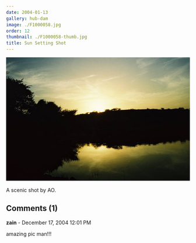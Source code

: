 ```yaml
---
date: 2004-01-13
gallery: hub-dam
image: ./F1000058.jpg
order: 12
thumbnail: ./F1000058-thumb.jpg
title: Sun Setting Shot
---
```


![Sun Setting Shot](./F1000058.jpg)

A scenic shot by AO.

<div id="comments">

## Comments (1)

<div id="comment">

**zain** - December 17, 2004 12:01 PM

amazing pic man!!!

</div>

</div>